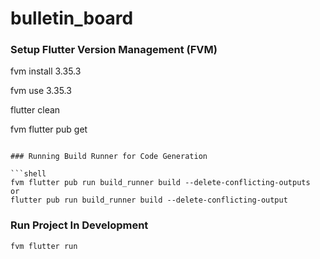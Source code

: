 # bulletin_board

### Setup Flutter Version Management (FVM)

fvm install 3.35.3

fvm use 3.35.3

flutter clean

fvm flutter pub get
```

### Running Build Runner for Code Generation

```shell
fvm flutter pub run build_runner build --delete-conflicting-outputs
or
flutter pub run build_runner build --delete-conflicting-output
```

### Run Project In Development

```shell
fvm flutter run 
```

